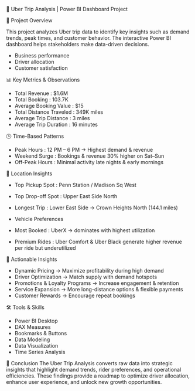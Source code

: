 🚖 Uber Trip Analysis | Power BI Dashboard Project

 📌 Project Overview
  
  This project analyzes Uber trip data to identify key insights such as demand trends, peak times, and customer behavior. The interactive Power BI dashboard helps stakeholders make data-driven decisions.
- Business performance  
- Driver allocation  
- Customer satisfaction

📊 Key Metrics & Observations  
- Total Revenue : $1.6M  
- Total Booking : 103.7K  
- Average Booking Value : $15  
- Total Distance Traveled : 349K miles  
- Average Trip Distance : 3 miles  
- Average Trip Duration : 16 minutes

🕒 Time-Based Patterns 
- Peak Hours : 12 PM – 6 PM → Highest demand & revenue  
- Weekend Surge : Bookings & revenue 30% higher on Sat–Sun  
- Off-Peak Hours : Minimal activity late nights & early mornings  


📍 Location Insights  
- Top Pickup Spot : Penn Station / Madison Sq West  
- Top Drop-off Spot : Upper East Side North  
- Longest Trip : Lower East Side → Crown Heights North (144.1 miles)



- Vehicle Preferences  
- Most Booked : UberX → dominates with highest utilization  
- Premium Rides : Uber Comfort & Uber Black generate higher revenue per ride but underutilized  



🚀 Actionable Insights  
- Dynamic Pricing → Maximize profitability during high demand  
- Driver Optimization → Match supply with demand hotspots  
- Promotions & Loyalty Programs → Increase engagement & retention  
- Service Expansion  → More long-distance options & flexible payments
- Customer Rewards → Encourage repeat bookings

🛠 Tools & Skills
- Power BI Desktop
- DAX Measures
- Bookmarks & Buttons
- Data Modeling
- Data Visualization
- Time Series Analysis

🎯 Conclusion
 The Uber Trip Analysis converts raw data into strategic insights that highlight demand trends, rider preferences, and operational efficiencies.
 These findings provide a roadmap to optimize driver allocation, enhance user experience, and unlock new growth opportunities.

